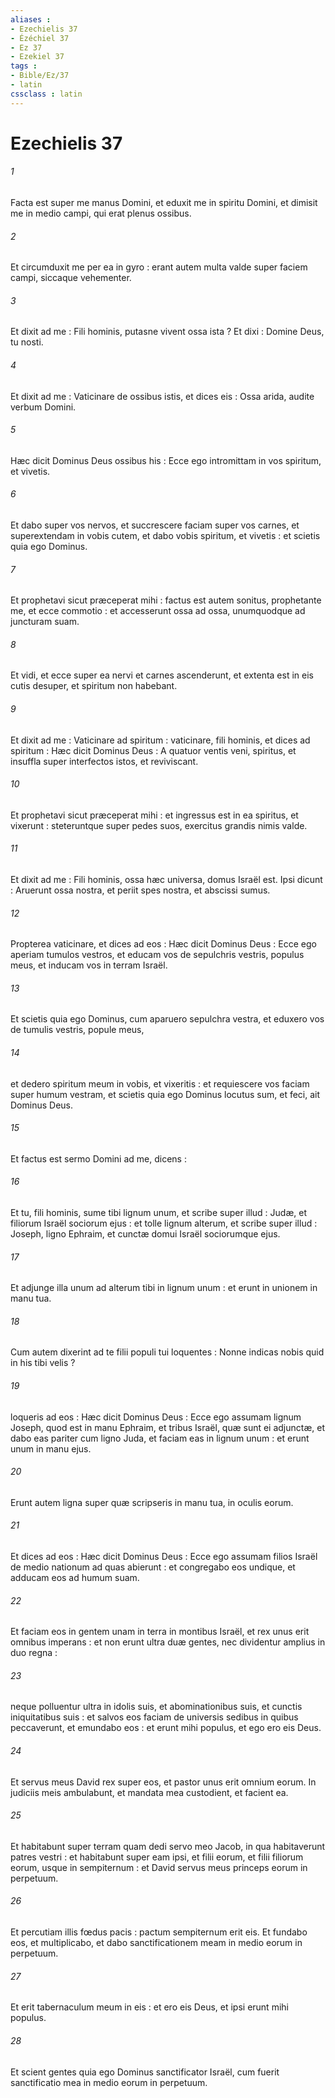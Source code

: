```yaml
---
aliases : 
- Ezechielis 37
- Ézéchiel 37
- Ez 37
- Ezekiel 37
tags : 
- Bible/Ez/37
- latin
cssclass : latin
---
```


# Ezechielis 37

###### 1
Facta est super me manus Domini, et eduxit me in spiritu Domini, et dimisit me in medio campi, qui erat plenus ossibus.
###### 2
Et circumduxit me per ea in gyro : erant autem multa valde super faciem campi, siccaque vehementer.
###### 3
Et dixit ad me : Fili hominis, putasne vivent ossa ista ? Et dixi : Domine Deus, tu nosti.
###### 4
Et dixit ad me : Vaticinare de ossibus istis, et dices eis : Ossa arida, audite verbum Domini.
###### 5
Hæc dicit Dominus Deus ossibus his : Ecce ego intromittam in vos spiritum, et vivetis.
###### 6
Et dabo super vos nervos, et succrescere faciam super vos carnes, et superextendam in vobis cutem, et dabo vobis spiritum, et vivetis : et scietis quia ego Dominus.
###### 7
Et prophetavi sicut præceperat mihi : factus est autem sonitus, prophetante me, et ecce commotio : et accesserunt ossa ad ossa, unumquodque ad juncturam suam.
###### 8
Et vidi, et ecce super ea nervi et carnes ascenderunt, et extenta est in eis cutis desuper, et spiritum non habebant.
###### 9
Et dixit ad me : Vaticinare ad spiritum : vaticinare, fili hominis, et dices ad spiritum : Hæc dicit Dominus Deus : A quatuor ventis veni, spiritus, et insuffla super interfectos istos, et reviviscant.
###### 10
Et prophetavi sicut præceperat mihi : et ingressus est in ea spiritus, et vixerunt : steteruntque super pedes suos, exercitus grandis nimis valde.
###### 11
Et dixit ad me : Fili hominis, ossa hæc universa, domus Israël est. Ipsi dicunt : Aruerunt ossa nostra, et periit spes nostra, et abscissi sumus.
###### 12
Propterea vaticinare, et dices ad eos : Hæc dicit Dominus Deus : Ecce ego aperiam tumulos vestros, et educam vos de sepulchris vestris, populus meus, et inducam vos in terram Israël.
###### 13
Et scietis quia ego Dominus, cum aparuero sepulchra vestra, et eduxero vos de tumulis vestris, popule meus,
###### 14
et dedero spiritum meum in vobis, et vixeritis : et requiescere vos faciam super humum vestram, et scietis quia ego Dominus locutus sum, et feci, ait Dominus Deus.
###### 15
Et factus est sermo Domini ad me, dicens :
###### 16
Et tu, fili hominis, sume tibi lignum unum, et scribe super illud : Judæ, et filiorum Israël sociorum ejus : et tolle lignum alterum, et scribe super illud : Joseph, ligno Ephraim, et cunctæ domui Israël sociorumque ejus.
###### 17
Et adjunge illa unum ad alterum tibi in lignum unum : et erunt in unionem in manu tua.
###### 18
Cum autem dixerint ad te filii populi tui loquentes : Nonne indicas nobis quid in his tibi velis ?
###### 19
loqueris ad eos : Hæc dicit Dominus Deus : Ecce ego assumam lignum Joseph, quod est in manu Ephraim, et tribus Israël, quæ sunt ei adjunctæ, et dabo eas pariter cum ligno Juda, et faciam eas in lignum unum : et erunt unum in manu ejus.
###### 20
Erunt autem ligna super quæ scripseris in manu tua, in oculis eorum.
###### 21
Et dices ad eos : Hæc dicit Dominus Deus : Ecce ego assumam filios Israël de medio nationum ad quas abierunt : et congregabo eos undique, et adducam eos ad humum suam.
###### 22
Et faciam eos in gentem unam in terra in montibus Israël, et rex unus erit omnibus imperans : et non erunt ultra duæ gentes, nec dividentur amplius in duo regna :
###### 23
neque polluentur ultra in idolis suis, et abominationibus suis, et cunctis iniquitatibus suis : et salvos eos faciam de universis sedibus in quibus peccaverunt, et emundabo eos : et erunt mihi populus, et ego ero eis Deus.
###### 24
Et servus meus David rex super eos, et pastor unus erit omnium eorum. In judiciis meis ambulabunt, et mandata mea custodient, et facient ea.
###### 25
Et habitabunt super terram quam dedi servo meo Jacob, in qua habitaverunt patres vestri : et habitabunt super eam ipsi, et filii eorum, et filii filiorum eorum, usque in sempiternum : et David servus meus princeps eorum in perpetuum.
###### 26
Et percutiam illis fœdus pacis : pactum sempiternum erit eis. Et fundabo eos, et multiplicabo, et dabo sanctificationem meam in medio eorum in perpetuum.
###### 27
Et erit tabernaculum meum in eis : et ero eis Deus, et ipsi erunt mihi populus.
###### 28
Et scient gentes quia ego Dominus sanctificator Israël, cum fuerit sanctificatio mea in medio eorum in perpetuum.
